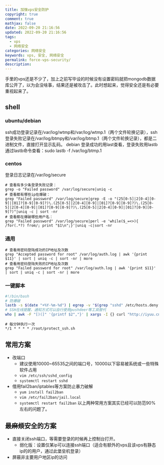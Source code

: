 ```yaml
---
title: 加强vps安全防护
copyright: true
comment: true
mathjax: false
date: 2022-09-20 21:16:56
updated: 2022-09-20 21:16:56
tags:
  - vps
  - 网络安全
categories: 网络安全
keywords: vps, 安全, 网络安全
permalink: force-vps-security/
description:
---
```

手里的vps还是不少了，加上之前写毕设的时候没有设置密码就把mongodb数据库公开了，以为会没啥事，结果还是被攻击了。此时想起来，觉得安全还是有必要重视起来了。

<!--more-->
## shell

### ubuntu/debian

ssh成功登录记录在/var/log/wtmp和/var/log/wtmp.1（两个文件轮换记录），ssh登录失败记录在/var/log/btmpy和/var/log/btmp.1（两个文件轮换记录），都是二进制文件，直接打开显示乱码。
debian 登录成功的用last查看，登录失败用lastb
通过lastb命令查看：sudo lastb -f /var/log/btmp.1

### centos

登录日志记录在/var/log/secure

```shell
# 查看有多少条登录失败记录：
grep -o "Failed password" /var/log/secure|uniq -c
# 查看都有哪些ip在爆破：
grep "Failed password" /var/log/secure|grep -E -o "(25[0-5]|2[0-4][0-9]|[01]?[0-9][0-9]?)\.(25[0-5]|2[0-4][0-9]|[01]?[0-9][0-9]?)\.(25[0-5]|2[0-4][0-9]|[01]?[0-9][0-9]?)\.(25[0-5]|2[0-4][0-9]|[01]?[0-9][0-9]?)"|uniq -c | sort -nr
# 查看都在爆破哪些用户名：
grep "Failed password" /var/log/secure|perl -e 'while($_=<>){ /for(.*?) from/; print "$1\n";}'|uniq -c|sort -nr
```

### 通用

```shell
# 查看用密码登陆成功的IP地址及次数
grep "Accepted password for root" /var/log/auth.log | awk '{print $11}' | sort | uniq -c | sort -nr | more
# 查看用密码登陆失败的IP地址及次数
grep "Failed password for root" /var/log/auth.log | awk '{print $11}' | sort | uniq -c | sort -nr | more
```

### 一键脚本

```bash
#!/bin/bash
# 防爆破
lastb -s $(date "+%Y-%m-%d") | egrep -v "$(grep "sshd" /etc/hosts.deny | awk -F ':' '{print $2}')" | grep "ssh:" | awk -F 'ssh:' '{print $2}' | awk '{print $2}' | sort | uniq -c | sort -n | awk '{if ($1 > 30) print "sshd:"$2":deny"}' | xargs -I {} echo "{}" >> /etc/hosts.deny
# SSH在线提醒，通知方式可以自行使用pushdeer等工具替代
who | awk -F "[)(]" '{printf $2","}' | xargs -I {} curl "http://iyuu.cn/******（iyuu.cn的token）.send?text=hostname【$(hostname)】SSH在线提醒：{}&desp=hostname【$(hostname)】SSH在线提醒：{}"
```

```shell
# 每分钟执行一次
*/1 * * * * /root/protect_ssh.sh
```

## 常用方案

- 改端口
  - 建议使用10000~65535之间的端口号，10000以下容易被系统或一些特殊软件占用
  - `vim /etc/ssh/sshd_config`
  - `systemctl restart sshd`
- 借用fail2ban/iptables等方案防止暴力破解
  - `yum install fail2ban`
  - `vim /etc/fail2ban/jail.local`
  - `systemctl restart fail2ban`
以上两种常用方案其实已经可以防范90%左右的问题了。

## 最~~麻烦~~安全的方案

- 直接关闭ssh端口，等需要登录的时候再上控制台打开。
  - 弱化版：设置仅某ip可以连接ssh端口（适合有额外的vps且该vps有静态ip的的用户，通过此堡垒机登录）
- 屏蔽非主要用户地区ip的访问
